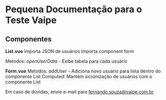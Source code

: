 # Pequena Documentação para o Teste Vaipe

## Componentes

**List.vue**
Importa JSON de usuários
Importa component form

Metodos:
    _openUserData_ - Exibe tabela para cada usuário

**Form.vue**
Metodos:
    _addUser_ - Adiciona novo usuário para lista dentro do componente List
Computed:
    Mantém sicronização de usuários com o componente List

Em caso de dúvidas, envie e-mail para fernando.souza@vaipe.com.br
